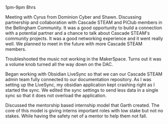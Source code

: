 1pm-9pm 8hrs

Meeting with Cyrus from Dominion Cyber and Shawn. Discussing partnership and collaboration with Cascade STEAM and PiClub members in the Bellingham Community. It was a good opportunity to build a connection with a potential partner and a chance to talk about Cascade STEAM's community projects. It was a good networking experience and it went really well. We planned to meet in the future with more Cascade STEAM members.

Troubleshooted the music not working in the MakerSpace. Turns out it was a volume knob turned all the way down on the DAC.

Began working with Obsidian LiveSync so that we can our Cascade STEAM admin team fully connected to our documentation repository. As I was setting up the LiveSync, my obsidian application kept crashing right as I started the sync. We edited the sync settings to send less data in a single sync so that it does not overload the application.

Discussed the mentorship based internship model that Garth created. The core of this model is giving interns important roles with low stake but not no stakes. While having the safety net of a mentor to help them not fall.
